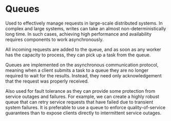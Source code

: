 # Queues

Used to effectively manage requests in large-scale distributed systems. In
complex and large systems, writes can take an almost non-deterministically long
time. In such cases, achieving high performance and availability requires
components to work asynchronously.

All incoming requests are added to the queue, and as soon as any worker has the
capacity to process, they can pick up a task from the queue.

Queues are implemented on the asynchronous communication protocol, meaning when
a client submits a task to a queue they are no longer required to wait for the
results. Instead, they need only acknowledgement that the request was properly
received.

Also used for fault tolerance as they can provide some protection from service
outages and failures. For example, we can create a highly robust queue that can
retry service requests that have failed due to transient system failures. It is
preferable to use a queue to enforce quality-of-service guarantees than to
expose clients directly to intermittent service outages.
